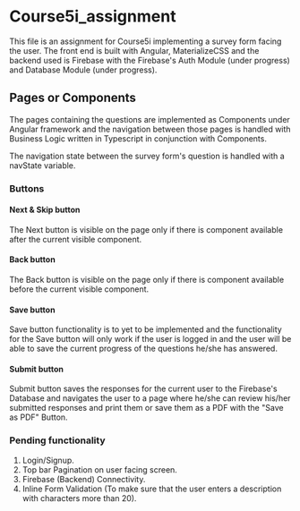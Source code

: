 # Course5i_assignment
This file is an assignment for Course5i implementing a survey form facing the user. The front end is built with Angular, MaterializeCSS and the backend used is Firebase with the Firebase's Auth Module (under progress) and Database Module (under progress).


## Pages or Components
The pages containing the questions are implemented as Components under Angular framework and the navigation between those pages is handled with Business Logic written in Typescript in conjunction with Components.

The navigation state between the survey form's question is handled with a navState variable.

### Buttons

#### Next & Skip button
The Next button is visible on the page only if there is component available after the current visible component.

#### Back button
The Back button is visible on the page only if there is component available before the current visible component.

#### Save button
Save button functionality is to yet to be implemented and the functionality for the Save button will only work if the user is logged in and the user will be able to save the current progress of the questions he/she has answered.

#### Submit button
Submit button saves the responses for the current user to the Firebase's Database and navigates the user to a page where he/she can review his/her submitted responses and print them or save them as a PDF with the "Save as PDF" Button.


### Pending functionality
1. Login/Signup. 
2. Top bar Pagination on user facing screen.
3. Firebase (Backend) Connectivity.
4. Inline Form Validation (To make sure that the user enters a description with characters more than 20).
